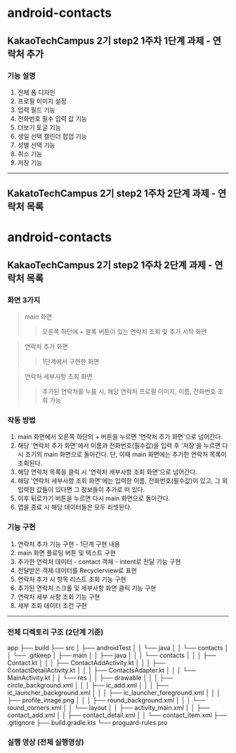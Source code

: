 # android-contacts
## KakaoTechCampus 2기 step2 1주차 1단계 과제 - 연락처 추가

### 기능 설명
1. 전체 폼 디자인
2. 프로필 이미지 설정
3. 입력 필드 기능 
4. 전화번호 필수 입력 값 기능
5. 더보기 토글 기능 
6. 생일 선택 캘린더 팝업 기능
7. 성별 선택 기능
8. 취소 기능
9. 저장 기능

---

## KakatoTechCampus 2기 step2 1주차 2단계 과제 - 연락처 목록
# android-contacts

## KakaoTechCampus 2기 step2 1주차 2단계 과제 - 연락처 목록

### 화면 3가지
> main 화면
> > 오른쪽 하단에 + 블록 버튼이 있는 연락처 조회 및 추가 시작 화면

> 연락처 추가 화면
> > 1단계에서 구현한 화면

> 연락처 세부사항 조회 화면
> > 추가된 연락처를 누룰 시, 해당 연락처 프로필 이미지, 이름, 전화번호 조회 가능

### 작동 방법
1. main 화면에서 오른쪽 하단의 + 버튼을 누르면 '연락처 추가 화면'으로 넘어간다.
2. 해당 '연락처 추가 화면'에서 이름과 전화번호(필수값)을 입력 후 '저장'을 누르면 다시 초기의 main 화면으로 돌아간다. 단, 이때 main 화면에는 추가한 연락처 목록이 조회된다.
3. 해당 연락처 목록을 클릭 시 '연락처 세부사항 조회 화면'으로 넘어간다.
4. 해당 '연락처 세부사항 조회 화면'에는 입력한 이름, 전화번호(필수값)이 있고, 그 외 입력한 값들이 있다면 그 정보들이 추가로 떠 있다.
5. 이후 뒤로가기 버튼을 누르면 다시 main 화면으로 돌아간다.
6. 앱을 종료 시 해당 데이터들은 모두 리셋된다.

### 기능 구현
1. 연락처 추가 기능 구현 - 1단계 구현 내용
2. main 화면 플로팅 버튼 및 텍스트 구현
3. 추가한 연락처 데이터 - contact 객체 - intent로 전달 기능 구현
4. 전달받은 객체 데이터를 Recyclerview로 표현
5. 연락처 추가 시 항목 리스트 조회 기능 구현
6. 추가된 연락처 스크롤 및 세부사항 화면 클릭 기능 구현
7. 연락처 세부 사항 조회 기능 구현
8. 세부 조회 데이터 조건 구현

---

### 전체 디렉토리 구조 (2단계 기준)
app
├── build
├── src
│   ├── androidTest
│   │   └── java
│   │       └── contacts
│   │           └── .gitkeep
│   ├── main
│   │   ├── java
│   │   │   └── contacts
│   │   │       ├── Contact.kt
│   │   │       ├── ContactAddActivity.kt
│   │   │       ├── ContactDetailActivity.kt
│   │   │       ├── ContactsAdapter.kt
│   │   │       └── MainActivity.kt
│   │   └── res
│   │       ├── drawable
│   │       │   ├── circle_background.xml
│   │       │   ├── ic_add.xml
│   │       │   ├── ic_launcher_background.xml
│   │       │   ├── ic_launcher_foreground.xml
│   │       │   ├── profile_image.png
│   │       │   ├── round_background.xml
│   │       │   └── round_corners.xml
│   │       └── layout
│   │           ├── activity_main.xml
│   │           ├── contact_add.xml
│   │           ├── contact_detail.xml
│   │           └── contact_item.xml
├── .gitignore
├── build.gradle.kts
└── proguard-rules.pro

### 실행 영상 (전체 실행영상)